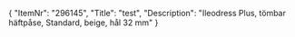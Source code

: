 {
  "ItemNr": "296145",
  "Title": "test",
  "Description": "Ileodress Plus, tömbar häftpåse, Standard, beige, hål 32 mm"
}